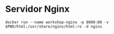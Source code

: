 # Servidor Nginx

```
docker run --name workshop-nginx -p 8000:80 -v $PWD/html:/usr/share/nginx/html:ro -d nginx
```

